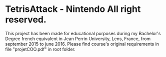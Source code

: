# TetrisAttack - Nintendo All right reserved.

This project has been made for educational purposes during my Bachelor's Degree french equivalent in Jean Perrin University, Lens, France, from september 2015 to june 2016.
Please find course's original requirements in file "projetCOO.pdf" in root folder.
